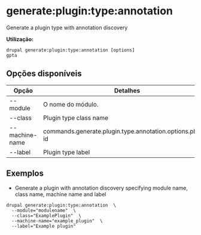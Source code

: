 # generate:plugin:type:annotation
Generate a plugin type with annotation discovery

**Utilização:**
```
drupal generate:plugin:type:annotation [options]
gpta
```

## Opções disponíveis
Opção | Detalhes
-------|-------------
--module | O nome do módulo.
--class | Plugin type class name
--machine-name | commands.generate.plugin.type.annotation.options.plugin-id
--label | Plugin type label

## Exemplos
* Generate a plugin with annotation discovery specifying module name, class name, machine name and label
```
drupal generate:plugin:type:annotation  \
  --module="modulename"  \
  --class="ExamplePlugin"  \
  --machine-name="example_plugin"  \
  --label="Example plugin"
```
